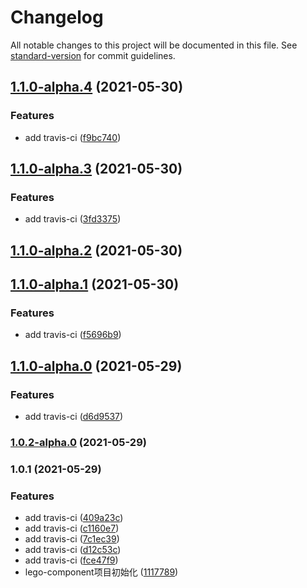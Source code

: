 # Changelog

All notable changes to this project will be documented in this file. See [standard-version](https://github.com/conventional-changelog/standard-version) for commit guidelines.

## [1.1.0-alpha.4](https://github.com/BaiyanAlwaysOnline/Lego-component/compare/v1.1.0-alpha.3...v1.1.0-alpha.4) (2021-05-30)


### Features

* add travis-ci ([f9bc740](https://github.com/BaiyanAlwaysOnline/Lego-component/commit/f9bc740272220d07826327f2f7d6e902b5577403))

## [1.1.0-alpha.3](https://github.com/BaiyanAlwaysOnline/Lego-component/compare/v1.1.0-alpha.2...v1.1.0-alpha.3) (2021-05-30)


### Features

* add travis-ci ([3fd3375](https://github.com/BaiyanAlwaysOnline/Lego-component/commit/3fd3375aeda031134927930957962461e35f8ae9))

## [1.1.0-alpha.2](https://github.com/BaiyanAlwaysOnline/Lego-component/compare/v1.1.0-alpha.1...v1.1.0-alpha.2) (2021-05-30)

## [1.1.0-alpha.1](https://github.com/BaiyanAlwaysOnline/Lego-component/compare/v1.1.0-alpha.0...v1.1.0-alpha.1) (2021-05-30)


### Features

* add travis-ci ([f5696b9](https://github.com/BaiyanAlwaysOnline/Lego-component/commit/f5696b96da3ef315f166aedf46c2fe9ac42ba2a2))

## [1.1.0-alpha.0](https://github.com/BaiyanAlwaysOnline/Lego-component/compare/v1.0.2-alpha.0...v1.1.0-alpha.0) (2021-05-29)


### Features

* add travis-ci ([d6d9537](https://github.com/BaiyanAlwaysOnline/Lego-component/commit/d6d9537a49da0a3782ab836d6e830c8cb8cd916f))

### [1.0.2-alpha.0](https://github.com/BaiyanAlwaysOnline/Lego-component/compare/v1.0.1...v1.0.2-alpha.0) (2021-05-29)

### 1.0.1 (2021-05-29)


### Features

* add travis-ci ([409a23c](https://github.com/BaiyanAlwaysOnline/Lego-component/commit/409a23c9f5853edb58545d02344803bb568b20b9))
* add travis-ci ([c1160e7](https://github.com/BaiyanAlwaysOnline/Lego-component/commit/c1160e755146a9c16a3236aa69d64588bbbaa2a0))
* add travis-ci ([7c1ec39](https://github.com/BaiyanAlwaysOnline/Lego-component/commit/7c1ec3966d3a9d436c5eb9bc1c64da709e9a3169))
* add travis-ci ([d12c53c](https://github.com/BaiyanAlwaysOnline/Lego-component/commit/d12c53c997f1fb74c8e54abdd5106b8b383dcaf8))
* add travis-ci ([fce47f9](https://github.com/BaiyanAlwaysOnline/Lego-component/commit/fce47f9e60c7a5f86a3a8ab2d4e6a484fbc1c1cd))
* lego-component项目初始化 ([1117789](https://github.com/BaiyanAlwaysOnline/Lego-component/commit/1117789bdf47c81a516f2fe67574e936f6cd8b3d))

